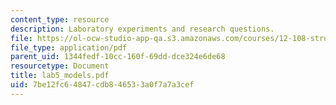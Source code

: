 ```yaml
---
content_type: resource
description: Laboratory experiments and research questions.
file: https://ol-ocw-studio-app-qa.s3.amazonaws.com/courses/12-108-structure-of-earth-materials-fall-2004/7be12fc64847cdb846533a0f7a7a3cef_lab5_models.pdf
file_type: application/pdf
parent_uid: 1344fedf-10cc-160f-69dd-dce324e6de68
resourcetype: Document
title: lab5_models.pdf
uid: 7be12fc6-4847-cdb8-4653-3a0f7a7a3cef
---
```

